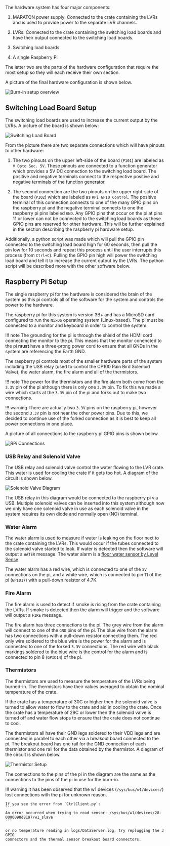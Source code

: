 The hardware system has four major components:

1. MARATON power supply: Connected to the crate containing the LVRs and
    is used to provide power to the separate LVR channels.

2. LVRs: Connected to the crate containing the switching load boards and
    have their output connected to the switching load boards.

3. Switching load boards
4. A single Raspberry Pi

The latter two are the parts of the hardware configuration that require the
most setup so they will each receive their own section.

A picture of the final hardware configuration is shown below.

![Burn-in setup overview](full_lvr_burnin_setup.png)


## Switching Load Board Setup
The switching load boards are used to increase the current output by the
LVRs. A picture of the board is shown below:

![Switching Load Board](switching_load_board.png)

From the picture there are two separate connections which will have pinouts
to other hardware:

1. The two pinouts on the upper left-side of the board (`P101`) are labeled as
    `V Opto Sec. 5V`. These pinouts are connected to a function generator which
    provides a 5V DC connection to the switching load board. The positive and
    negative terminals connect to the respective positive and negative terminals of
    the function generator.

2. The second connection are the two pinouts on the upper right-side of the
    board (`P102`) which are labeled as `RPi GPIO Control`. The positive
    terminal of this connection connects to one of the many GPIO pins on the
    raspberry pi and the negative terminal connects to one the raspberry pi
    pins labeled `GND`. Any GPIO pins that occur on the pi at pins 11 or lower
    can not be connected to the switching load boards as these GPIO pins are
    reserved for other hardware. This will be further explained in the section
    describing the raspberry pi hardware setup.

Additionally, a python script was made which will pull the GPIO pin
connected to the switching load board high for 60 seconds, then pull
the pin low for 10 seconds and repeat this process until the user
interrupts this process (from `Ctrl+C`). Pulling the GPIO pin high will
power the switching load board and tell it to increase the current
output by the LVRs. The python script will be described more with the
other software below.


## Raspberry Pi Setup
The single raspberry pi for the hardware is considered the brain of the
system as this pi controls all of the software for the system and controls
the power to the hardware.

The raspberry pi for this system is version 3B+ and has a MicroSD card
configured to run the `NixOS` operating system (Linux-based). The pi must
be connected to a monitor and keyboard in order to control the system.

!!! note
    The grounding for the pi is through the shield of the HDMI cord
    connecting the monitor to the pi. This means that the monitor conencted to
    the pi **must** have a three-prong power cord to ensure that all GNDs in
    the system are referencing the Earth GND.

The raspberry pi controls most of the smaller hardware parts of the system
including the USB relay (used to control the CP100 Rain Bird Solenoid Valve),
the water alarm, the fire alarm and all of the thermistors.

!!! note
    The power for the thermistors and the fire alarm both come from
    the `3.3V` pin of the pi although there is only one `3.3V` pin. To fix
    this we made a wire which starts at the `3.3V` pin of the pi and forks
    out to make two connections.

!!! warning
    There are actually two `3.3V` pins on the raspberry pi, however
    the second `3.3V` pin is not near the other power pins. Due to this, we
    decided to continue use of the forked connection as it is best to keep all
    power connections in one place.

A picture of all connections to the raspberry pi GPIO pins is shown below.

![RPi Connections](raspberry_pi_connections.jpg)


### USB Relay and Solenoid Valve
The USB relay and solenoid valve control the water flowing to the LVR crate.
This water is used for cooling the crate if it gets too hot. A diagram of
the circuit is shown below.

![Solenoid Valve Diagram](solenoid_valve_diagram.png)

The USB relay in this diagram would be connected to the raspberry pi via USB.
Multiple solenoid valves can be inserted into this system although now we
only have one solenoid valve in use as each solenoid valve in the system
requires its own diode and normally open (NO) terminal.

### Water Alarm
The water alarm is used to measure if water is leaking on the floor next to
the crate containing the LVRs. This would occur if the tubes connected to
the solenoid valve started to leak. If water is detected then the software
will output a `WATER` message. The water alarm is a
[floor water sensor by Level Sense](https://www.amazon.com/Floor-Water-Sensor-Flood-Detection/dp/B079YB1T8J/ref=cm_cr_srp_d_product_top?ie=UTF8 "Water Sensor on Amazon").

The water alarm has a red wire, which is connected to one of the `5V`
connections on the pi, and a white wire, which is connected to pin 11 of
the pi (`GPIO17`) with a pull-down resistor of 4.7K.

### Fire Alarm
The fire alarm is used to detect if smoke is rising from the crate
containing the LVRs. If smoke is detected then the alarm will trigger
and the software will output a `FIRE` message.

The fire alarm has three connections to the pi. The grey wire from the
alarm will connect to one of the `GND` pins of the pi. The blue wire
from the alarm has two connections with a pull-down resistor
connecting them. The red only wire soldered to the blue wire is the
power for the alarm and is connected to one of the forked `3.3V`
connections. The red wire with black markings soldered to the blue
wire is the control for the alarm and is connected to pin 8
(`GPIO14`) of the pi.

### Thermistors
The thermistors are used to measure the temperature of the LVRs being
burned-in. The thermistors have their values averaged to obtain the
nominal temperature of the crate.

If the crate has a temperature of 30C or higher then the solenoid
valve is turned to allow water to flow to the crate and aid in cooling
the crate. Once the crate has a temperature of 29C or lower then the
solenoid valve is turned off and water flow stops to ensure that
the crate does not continue to cool.

The thermistors all have their GND legs soldered to their VDD legs
and are connected in parallel to each other via a breakout board
connected to the pi. The breakout board has one rail for the GND
connection of each thermistor and one rail for the data obtained
by the thermistor. A diagram of the circuit is shown below.

![Thermistor Setup](thermistor_circuit_diagram.png)

The connections to the pins of the pi in the diagram are the same
as the connections to the pins of the pi in use for the burn-in.

!!! warning
    It has been observed that the w1 devices (`/sys/bus/w1/devices/`)
    lost connections with the pi for unknown reason.

    If you see the error from `CtrlClient.py`:
    ```
    An error occurred when trying to read sensor: /sys/bus/w1/devices/28-0000098d8197/w1_slave
    ```

    or no temperature reading in logs/DataServer.log, try replugging the 3 GPIO
    connectors and the thermal sensor breakout board connectors.
